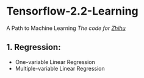 # Tensorflow-2.2-Learning
A Path to Machine Learning
*The code for [Zhihu](https://zhuanlan.zhihu.com/c_1248380016209408000)*
## 1. Regression:
* One-variable Linear Regression
* Multiple-variable Linear Regression
